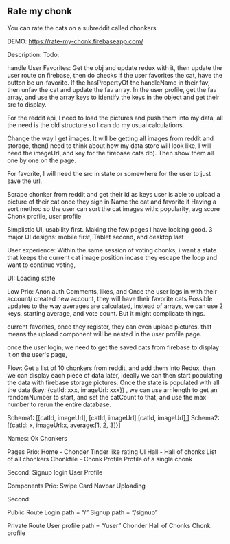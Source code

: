 ## Rate my chonk
You can rate the cats on a subreddit called chonkers

DEMO: https://rate-my-chonk.firebaseapp.com/


Description:
Todo:

handle User Favorites: 
Get the obj and update redux with it, then update the user route on firebase, then do checks if the user favorites the cat, have the button be un-favorite. If the hasPropertyOf the handleName in their fav, then unfav the cat and update the fav array. In the user profile, get the fav array, and use the array keys to identify the keys in the object and get their src to display.


For the reddit api, I need to load the pictures and push them into my data, all the need is the old structure so I can do my usual calculations.

Change the way I get images. It will be getting all images from reddit and storage, then(I need to think about how my data store will look like, I will need the imageUrl, and key for the firebase cats db). Then show them all one by one on the page.

For favorite, I will need the src in state or somewhere for the user to just save the url.

Scrape chonker from reddit and get their id as keys
user is able to upload a picture of their cat once they sign in
Name the cat and favorite it
Having a sort method so the user can sort the cat images with: popularity, avg score
Chonk profile, user profile

Simplistic UI, usability first. Making the few pages I have looking good.
3 major UI designs: mobile first, Tablet second, and desktop last

User experience:
Within the same session of voting chonks, i want a state that keeps the current cat image position incase they escape the loop and want to continue voting, 

UI:
Loading state

Low Prio:
Anon auth
Comments, likes, and 
Once the user logs in with their account/ created new account, they will have their favorite cats
Possible updates to the way averages are calculated, instead of arrays, we can use 2 keys, starting average, and vote count. But it might complicate things.

current favorites, once they register, they can even upload pictures. that means the upload component will be nested in the user profile page.

once the user login, we need to get the saved cats from firebase to display it on the user's page, 

Flow:
Get a list of 10 chonkers from reddit, and add them into Redux, then we can display each piece of data later, ideally we can then start populating the data with firebase storage pictures. Once the state is populated with all the data (key: {catId: xxx, imageUrl: xxx}) , we can use arr.length to get an randomNumber to start, and set the catCount to that, and use the max number to rerun the entire database.

Schema1: [[catId, imageUrl], [catId, imageUrl],[catId, imageUrl],]
Schema2: [{catId: x, imageUrl:x, average:[1, 2, 3]}]

Names: Ok Chonkers


Pages
Prio:
Home - Chonder
Tinder like rating UI
Hall - Hall of chonks
List of all chonkers
Chonkfile - Chonk Profile
Profile of a single chonk

Second: 
Signup
login
User Profile

Components
Prio:
Swipe Card
Navbar
Uploading

Second:


Public Route
Login path = “/”
Signup path = “/signup”

Private Route
User profile path = “/user”
Chonder
Hall of Chonks
Chonk profile
